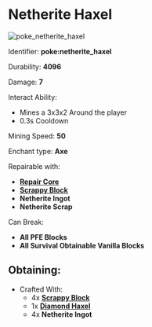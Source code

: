 # Netherite Haxel

![poke\_netherite\_haxel](https://github.com/ItsMePok/PFE/assets/136857747/9730d9d1-bbdf-4495-aaf3-79d7c931af3e)

Identifier: **poke:netherite\_haxel**

Durability: **4096**

Damage: **7**

Interact Ability:

* Mines a 3x3x2 Around the player
* 0.3s Cooldown

Mining Speed: **50**

Enchant type: **Axe**

Repairable with:

* [**Repair Core**](https://pfewiki.gitbook.io/home/items/cores/repair-core)
* [**Scrappy Block**](https://github.com/ItsMePok/PFE/wiki/Scrapppy-Block)
* **Netherite Ingot**
* **Netherite Scrap**

Can Break:

* **All PFE Blocks**
* **All Survival Obtainable Vanilla Blocks**

## Obtaining:

* Crafted With:
  * 4x [**Scrappy Block**](https://github.com/ItsMePok/PFE/wiki/Scrapppy-Block)
  * 1x [**Diamond Haxel**](https://github.com/ItsMePok/PFE/wiki/Diamond-Haxel)
  * 4x **Netherite Ingot**

